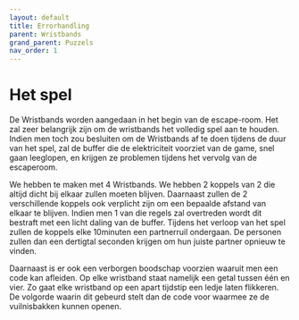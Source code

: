 ```yaml
---
layout: default
title: Errorhandling
parent: Wristbands
grand_parent: Puzzels
nav_order: 1
---
```


# Het spel
De Wristbands worden aangedaan in het begin van de escape-room. Het zal zeer belangrijk zijn om de wristbands het volledig spel aan te houden. Indien men toch zou besluiten om de Wristbands af te doen tijdens de duur van het spel, zal de buffer die de elektriciteit voorziet van de game, snel gaan leeglopen, en krijgen ze problemen tijdens het vervolg van de escaperoom.

We hebben te maken met 4 Wristbands. We hebben 2 koppels van 2 die altijd dicht bij elkaar zullen moeten blijven. Daarnaast zullen de 2 verschillende koppels ook verplicht zijn om een bepaalde afstand van elkaar te blijven. Indien men 1 van die regels zal overtreden wordt dit bestraft met een licht daling van de buffer. Tijdens het verloop van het spel zullen de koppels elke 10minuten een partnerruil ondergaan. De personen zullen dan een dertigtal seconden krijgen om hun juiste partner opnieuw te vinden.

Daarnaast is er ook een verborgen boodschap voorzien waaruit men een code kan afleiden. Op elke wristband staat namelijk een getal tussen één en vier. Zo gaat elke wristband op een apart tijdstip een ledje laten flikkeren. De volgorde waarin dit gebeurd stelt dan de code voor waarmee ze de vuilnisbakken kunnen openen.